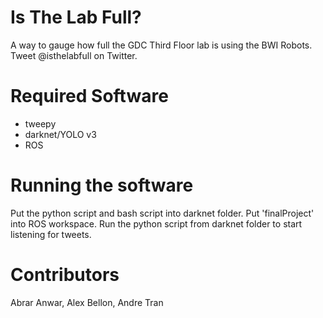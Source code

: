 # Is The Lab Full?

A way to gauge how full the GDC Third Floor lab is using the BWI Robots. Tweet @isthelabfull on Twitter.

# Required Software
  - tweepy
  - darknet/YOLO v3
  - ROS
  
# Running the software
Put the python script and bash script into darknet folder. Put 'finalProject' into ROS workspace. Run the python script from darknet folder to start listening for tweets.

# Contributors
Abrar Anwar, Alex Bellon, Andre Tran

